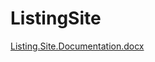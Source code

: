 # ListingSite
 

[Listing.Site.Documentation.docx](https://github.com/sitelisting/Listing_Site/files/8834154/Listing.Site.Documentation.docx)
